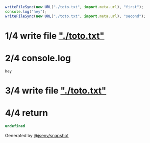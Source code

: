 ```js
writeFileSync(new URL("./toto.txt", import.meta.url), "first");
console.log("hey");
writeFileSync(new URL("./toto.txt", import.meta.url), "second");
```

# 1/4 write file ["./toto.txt"](./11_write_same_file_not_grouped_and_out/toto.txt)

# 2/4 console.log

```console
hey
```

# 3/4 write file ["./toto.txt"](./11_write_same_file_not_grouped_and_out/toto_1.txt)

# 4/4 return

```js
undefined
```

Generated by [@jsenv/snapshot](https://github.com/jsenv/core/tree/main/packages/independent/snapshot)